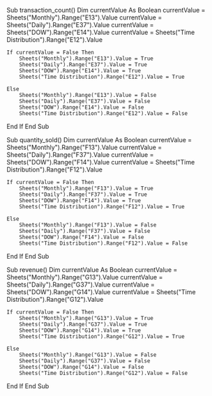 Sub transaction_count()
    Dim currentValue As Boolean
    currentValue = Sheets("Monthly").Range("E13").Value
    currentValue = Sheets("Daily").Range("E37").Value
    currentValue = Sheets("DOW").Range("E14").Value
    currentValue = Sheets("Time Distribution").Range("E12").Value
    
    If currentValue = False Then
        Sheets("Monthly").Range("E13").Value = True
        Sheets("Daily").Range("E37").Value = True
        Sheets("DOW").Range("E14").Value = True
        Sheets("Time Distribution").Range("E12").Value = True
    
    Else
        Sheets("Monthly").Range("E13").Value = False
        Sheets("Daily").Range("E37").Value = False
        Sheets("DOW").Range("E14").Value = False
        Sheets("Time Distribution").Range("E12").Value = False
End If
End Sub

Sub quantity_sold()
    Dim currentValue As Boolean
    currentValue = Sheets("Monthly").Range("F13").Value
    currentValue = Sheets("Daily").Range("F37").Value
    currentValue = Sheets("DOW").Range("F14").Value
    currentValue = Sheets("Time Distribution").Range("F12").Value
    
    If currentValue = False Then
        Sheets("Monthly").Range("F13").Value = True
        Sheets("Daily").Range("F37").Value = True
        Sheets("DOW").Range("F14").Value = True
        Sheets("Time Distribution").Range("F12").Value = True
    
    Else
        Sheets("Monthly").Range("F13").Value = False
        Sheets("Daily").Range("F37").Value = False
        Sheets("DOW").Range("F14").Value = False
        Sheets("Time Distribution").Range("F12").Value = False
End If
End Sub

Sub revenue()
    Dim currentValue As Boolean
    currentValue = Sheets("Monthly").Range("G13").Value
    currentValue = Sheets("Daily").Range("G37").Value
    currentValue = Sheets("DOW").Range("G14").Value
    currentValue = Sheets("Time Distribution").Range("G12").Value
    
    If currentValue = False Then
        Sheets("Monthly").Range("G13").Value = True
        Sheets("Daily").Range("G37").Value = True
        Sheets("DOW").Range("G14").Value = True
        Sheets("Time Distribution").Range("G12").Value = True
    
    Else
        Sheets("Monthly").Range("G13").Value = False
        Sheets("Daily").Range("G37").Value = False
        Sheets("DOW").Range("G14").Value = False
        Sheets("Time Distribution").Range("G12").Value = False
End If
End Sub
